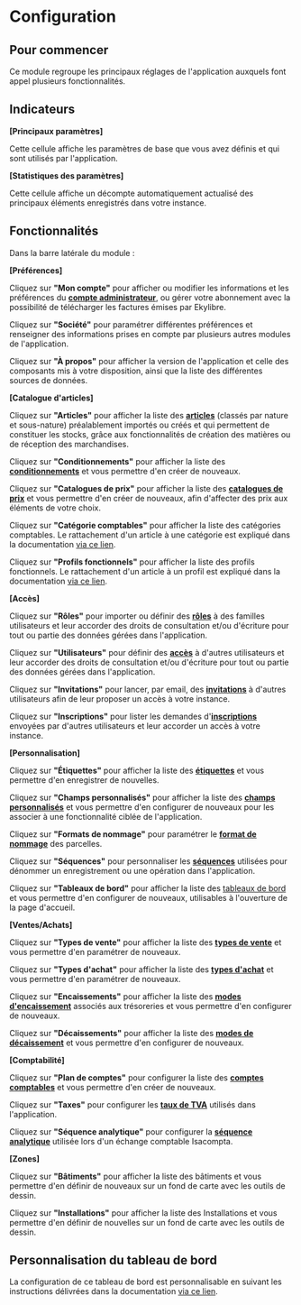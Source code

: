 # Configuration 

## Pour commencer 

Ce module regroupe les principaux réglages de l'application auxquels font appel plusieurs fonctionnalités.

## Indicateurs

**[Principaux paramètres]**

Cette cellule affiche les paramètres de base que vous avez définis et qui sont utilisés par l'application.

**[Statistiques des paramètres]**

Cette cellule affiche un décompte automatiquement actualisé des principaux éléments enregistrés dans votre instance.

## Fonctionnalités

Dans la barre latérale du module&nbsp;:

**[Préférences]**

Cliquez sur **"Mon compte"** pour afficher ou modifier les informations et les préférences du [**compte administrateur**](https://doc.ekylibre.com/v2/fr/chapitre4/#compte), ou gérer votre abonnement avec la possibilité de télécharger les factures émises par Ekylibre.

Cliquez sur **"Société"** pour paramétrer différentes préférences et renseigner des informations prises en compte par plusieurs autres modules de l'application.

Cliquez sur **"À propos"** pour afficher la version de l'application et celle des composants mis à votre disposition, ainsi que la liste des différentes sources de données.

**[Catalogue d'articles]**

Cliquez sur **"Articles"** pour afficher la liste des [**articles**](https://doc.ekylibre.com/v2/fr/chapitre8/#nelle-variante) (classés par nature et sous-nature) préalablement importés ou créés et qui permettent de constituer les stocks, grâce aux fonctionnalités de création des matières ou de réception des marchandises.

Cliquez sur **"Conditionnements"** pour afficher la liste des [**conditionnements**](https://doc.ekylibre.com/v2/fr/chapitre8/#conditionnement) et vous permettre d'en créer de nouveaux.

Cliquez sur **"Catalogues de prix"** pour afficher la liste des [**catalogues de prix**](https://doc.ekylibre.com/v2/fr/chapitre8/#coutusage) et vous permettre d'en créer de nouveaux, afin d'affecter des prix aux éléments de votre choix.

Cliquez sur **"Catégorie comptables"** pour afficher la liste des catégories comptables. Le rattachement d'un article à une catégorie est expliqué dans la documentation [via ce lien](https://doc.ekylibre.com/v2/fr/chapitre8/#categories).

Cliquez sur **"Profils fonctionnels"** pour afficher la liste des profils fonctionnels. Le rattachement d'un article à un profil est expliqué dans la documentation [via ce lien](https://doc.ekylibre.com/v2/fr/chapitre8/#categories).

**[Accès]**

Cliquez sur **"Rôles"** pour importer ou définir des [**rôles**](https://doc.ekylibre.com/v2/fr/chapitre4/#roles) à des familles utilisateurs et leur accorder des droits de consultation et/ou d'écriture pour tout ou partie des données gérées dans l'application.

Cliquez sur **"Utilisateurs"** pour définir des [**accès**](https://doc.ekylibre.com/v2/fr/chapitre4/#utilisateurs) à d'autres utilisateurs et leur accorder des droits de consultation et/ou d'écriture pour tout ou partie des données gérées dans l'application.

Cliquez sur **"Invitations"** pour lancer, par email, des [**invitations**](https://doc.ekylibre.com/v2/fr/chapitre4/#invitations) à d'autres utilisateurs afin de leur proposer un accès à votre instance.

Cliquez sur **"Inscriptions"** pour lister les demandes d'[**inscriptions**](https://doc.ekylibre.com/v2/fr/chapitre4/#inscriptions) envoyées par d'autres utilisateurs et leur accorder un accès à votre instance.

**[Personnalisation]**

Cliquez sur **"Étiquettes"** pour afficher la liste des [**étiquettes**](https://doc.ekylibre.com/v2/fr/chapitre4/#etiquettes) et vous permettre d'en enregistrer de nouvelles.

Cliquez sur **"Champs personnalisés"** pour afficher la liste des [**champs personnalisés**](https://doc.ekylibre.com/v2/fr/chapitre4/#champs) et vous permettre d'en configurer de nouveaux pour les associer à une fonctionnalité ciblée de l'application.

Cliquez sur **"Formats de nommage"** pour paramétrer le [**format de nommage**](https://doc.ekylibre.com/v2/fr/chapitre4/#formats) des parcelles.

Cliquez sur **"Séquences"** pour personnaliser les [**séquences**](https://doc.ekylibre.com/v2/fr/chapitre4/#sequences) utilisées pour dénommer un enregistrement ou une opération dans l'application.

Cliquez sur **"Tableaux de bord"** pour afficher la liste des [tableaux de bord](https://doc.ekylibre.com/v2/fr/chapitre4/#perso) et vous permettre d'en configurer de nouveaux, utilisables à l'ouverture de la page d'accueil.

**[Ventes/Achats]**

Cliquez sur **"Types de vente"** pour afficher la liste des [**types de vente**](https://doc.ekylibre.com/v2/fr/chapitre7/#types) et vous permettre d'en paramétrer de nouveaux.

Cliquez sur **"Types d'achat"** pour afficher la liste des [**types d'achat**](https://doc.ekylibre.com/v2/fr/chapitre6/#types) et vous permettre d'en paramétrer de nouveaux.

Cliquez sur **"Encaissements"** pour afficher la liste des [**modes d'encaissement**](https://doc.ekylibre.com/v2/fr/chapitre7/#mode-encaissement) associés aux trésoreries et vous permettre d'en configurer de nouveaux.

Cliquez sur **"Décaissements"** pour afficher la liste des [**modes de décaissement**](https://doc.ekylibre.com/v2/fr/chapitre6/#decaissements) et vous permettre d'en configurer de nouveaux.

**[Comptabilité]**

Cliquez sur **"Plan de comptes"** pour configurer la liste des [**comptes comptables**](https://doc.ekylibre.com/v2/fr/chapitre5/#plan) et vous permettre d'en créer de nouveaux.

Cliquez sur **"Taxes"** pour configurer les [**taux de TVA**](https://doc.ekylibre.com/v2/fr/chapitre5/#tva) utilisés dans l'application.

Cliquez sur **"Séquence analytique"** pour configurer la [**séquence analytique**](https://doc.ekylibre.com/v2/fr/chapitre5/#seq-analytique) utilisée lors d'un échange comptable Isacompta.

**[Zones]**

Cliquez sur **"Bâtiments"** pour afficher la liste des bâtiments et vous permettre d'en définir de nouveaux sur un fond de carte avec les outils de dessin.

Cliquez sur **"Installations"** pour afficher la liste des Installations et vous permettre d'en définir de nouvelles sur un fond de carte avec les outils de dessin.

## Personnalisation du tableau de bord 

La configuration de ce tableau de bord est personnalisable en suivant les instructions délivrées dans la documentation [via ce lien](https://doc.ekylibre.com/v2/fr/chapitre4/#perso).

